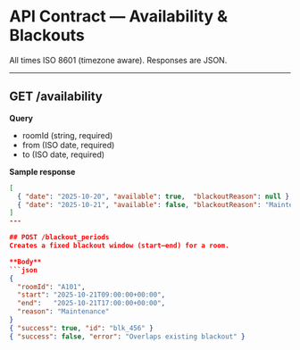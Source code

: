 # API Contract — Availability & Blackouts

All times ISO 8601 (timezone aware). Responses are JSON.

---

## GET /availability
**Query**
- roomId (string, required)
- from (ISO date, required)
- to   (ISO date, required)

**Sample response**
```json
[
  { "date": "2025-10-20", "available": true,  "blackoutReason": null },
  { "date": "2025-10-21", "available": false, "blackoutReason": "Maintenance" }
]
---

## POST /blackout_periods
Creates a fixed blackout window (start–end) for a room.

**Body**
```json
{
  "roomId": "A101",
  "start": "2025-10-21T09:00:00+00:00",
  "end":   "2025-10-21T17:00:00+00:00",
  "reason": "Maintenance"
}
{ "success": true, "id": "blk_456" }
{ "success": false, "error": "Overlaps existing blackout" }

